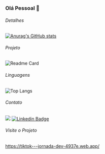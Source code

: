 ### Olá Pessoal 👋 

###### Detalhes
[![Anurag's GitHub stats](https://github-readme-stats.vercel.app/api?username=Dev-Cabral&show_icons=true&theme=dark)](https://github.com/anuraghazra/github-readme-stats)


###### Projeto
![Readme Card](https://github-readme-stats.vercel.app/api/pin/?username=Dev-Cabral&repo=TikTok-Clone-Projeto&theme=dark)


###### Linguagens
![Top Langs](https://github-readme-stats.vercel.app/api/top-langs/?username=Dev-Cabral&layout=compact)


###### Contato
<a href="https://instagram.com/kbrall_pmla" target="_blank"><img src="https://img.shields.io/badge/-Instagram-%23E4405F?style=for-the-badge&logo=instagram&logoColor=white" target="_blank"></a>
[![Linkedin Badge](https://img.shields.io/badge/-LinkedIn-blue?style=flat-square&logo=Linkedin&logoColor=white&link=https://www.linkedin.com/in/ronario-dev-java//)](https://www.linkedin.com/in/ronario-dev-java//)

###### Visite o Projeto

https://tiktok---jornada-dev-4937e.web.app/

